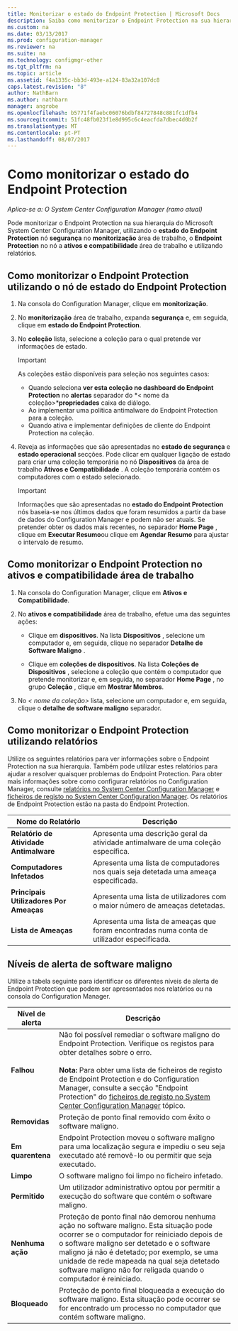 ```yaml
---
title: Monitorizar o estado do Endpoint Protection | Microsoft Docs
description: Saiba como monitorizar o Endpoint Protection na sua hierarquia do System Center Configuration Manager.
ms.custom: na
ms.date: 03/13/2017
ms.prod: configuration-manager
ms.reviewer: na
ms.suite: na
ms.technology: configmgr-other
ms.tgt_pltfrm: na
ms.topic: article
ms.assetid: f4a1335c-bb3d-493e-a124-83a32a107dc8
caps.latest.revision: "8"
author: NathBarn
ms.author: nathbarn
manager: angrobe
ms.openlocfilehash: b5771f4faebc06076bdbf84727848c881fc1dfb4
ms.sourcegitcommit: 51fc48fb023f1e8d995c6c4eacfda7dbec4d0b2f
ms.translationtype: MT
ms.contentlocale: pt-PT
ms.lasthandoff: 08/07/2017
---
```

# <a name="how-to-monitor-endpoint-protection-status"></a>Como monitorizar o estado do Endpoint Protection

*Aplica-se a: O System Center Configuration Manager (ramo atual)*

Pode monitorizar o Endpoint Protection na sua hierarquia do Microsoft System Center Configuration Manager, utilizando o **estado do Endpoint Protection** nó **segurança** no **monitorização** área de trabalho, o **Endpoint Protection** no nó a **ativos e compatibilidade** área de trabalho e utilizando relatórios.  

##  <a name="BKMK_1"></a>Como monitorizar o Endpoint Protection utilizando o nó de estado do Endpoint Protection  

1.  Na consola do Configuration Manager, clique em **monitorização**.  

2.  No **monitorização** área de trabalho, expanda **segurança** e, em seguida, clique em **estado do Endpoint Protection**.  

3.  No **coleção** lista, selecione a coleção para o qual pretende ver informações de estado.  

    > [!IMPORTANT]  
    >  As coleções estão disponíveis para seleção nos seguintes casos:  
    >   
    >  -   Quando seleciona **ver esta coleção no dashboard do Endpoint Protection** no **alertas** separador do *< nome da coleção\>***propriedades** caixa de diálogo.  
    > -   Ao implementar uma política antimalware do Endpoint Protection para a coleção.  
    > -   Quando ativa e implementar definições de cliente do Endpoint Protection na coleção.  

4.  Reveja as informações que são apresentadas no **estado de segurança** e **estado operacional** secções. Pode clicar em qualquer ligação de estado para criar uma coleção temporária no nó **Dispositivos** da área de trabalho **Ativos e Compatibilidade** . A coleção temporária contém os computadores com o estado selecionado.  

    > [!IMPORTANT]  
    >  Informações que são apresentadas no **estado do Endpoint Protection** nós baseia-se nos últimos dados que foram resumidos a partir da base de dados do Configuration Manager e podem não ser atuais. Se pretender obter os dados mais recentes, no separador **Home Page** , clique em **Executar Resumo**ou clique em **Agendar Resumo** para ajustar o intervalo de resumo.  

##  <a name="BKMK_2"></a>Como monitorizar o Endpoint Protection no ativos e compatibilidade área de trabalho  

1.  Na consola do Configuration Manager, clique em **Ativos e Compatibilidade**.  

2.  No **ativos e compatibilidade** área de trabalho, efetue uma das seguintes ações:  

    -   Clique em **dispositivos**. Na lista **Dispositivos** , selecione um computador e, em seguida, clique no separador **Detalhe de Software Maligno** .  

    -   Clique em **coleções de dispositivos**. Na lista **Coleções de Dispositivos** , selecione a coleção que contém o computador que pretende monitorizar e, em seguida, no separador **Home Page** , no grupo **Coleção** , clique em **Mostrar Membros**.  

3.  No *< nome da coleção\>*  lista, selecione um computador e, em seguida, clique o **detalhe de software maligno** separador.  

##  <a name="BKMK_3"></a>Como monitorizar o Endpoint Protection utilizando relatórios  
 Utilize os seguintes relatórios para ver informações sobre o Endpoint Protection na sua hierarquia. Também pode utilizar estes relatórios para ajudar a resolver quaisquer problemas do Endpoint Protection. Para obter mais informações sobre como configurar relatórios no Configuration Manager, consulte [relatórios no System Center Configuration Manager](../../core/servers/manage/reporting.md) e [ficheiros de registo no System Center Configuration Manager](../../core/plan-design/hierarchy/log-files.md). Os relatórios de Endpoint Protection estão na pasta do Endpoint Protection.  

|Nome do Relatório|Descrição|  
|-----------------|-----------------|  
|**Relatório de Atividade Antimalware**|Apresenta uma descrição geral da atividade antimalware de uma coleção específica.|  
|**Computadores Infetados**|Apresenta uma lista de computadores nos quais seja detetada uma ameaça especificada.|  
|**Principais Utilizadores Por Ameaças**|Apresenta uma lista de utilizadores com o maior número de ameaças detetadas.|  
|**Lista de Ameaças**|Apresenta uma lista de ameaças que foram encontradas numa conta de utilizador especificada.|  

## <a name="malware-alert-levels"></a>Níveis de alerta de software maligno  
 Utilize a tabela seguinte para identificar os diferentes níveis de alerta de Endpoint Protection que podem ser apresentados nos relatórios ou na consola do Configuration Manager.  

|Nível de alerta|Descrição|  
|-----------------|-----------------|  
|**Falhou**|Não foi possível remediar o software maligno do Endpoint Protection. Verifique os registos para obter detalhes sobre o erro.<br /><br /> **Nota:** Para obter uma lista de ficheiros de registo de Endpoint Protection e do Configuration Manager, consulte a secção "Endpoint Protection" do [ficheiros de registo no System Center Configuration Manager](../../core/plan-design/hierarchy/log-files.md) tópico.|  
|**Removidas**|Proteção de ponto final removido com êxito o software maligno.|  
|**Em quarentena**|Endpoint Protection moveu o software maligno para uma localização segura e impediu o seu seja executado até removê-lo ou permitir que seja executado.|  
|**Limpo**|O software maligno foi limpo no ficheiro infetado.|  
|**Permitido**|Um utilizador administrativo optou por permitir a execução do software que contém o software maligno.|  
|**Nenhuma ação**|Proteção de ponto final não demorou nenhuma ação no software maligno. Esta situação pode ocorrer se o computador for reiniciado depois de o software maligno ser detetado e o software maligno já não é detetado; por exemplo, se uma unidade de rede mapeada na qual seja detetado software maligno não for religada quando o computador é reiniciado.|  
|**Bloqueado**|Proteção de ponto final bloqueada a execução do software maligno. Esta situação pode ocorrer se for encontrado um processo no computador que contém software maligno.|
